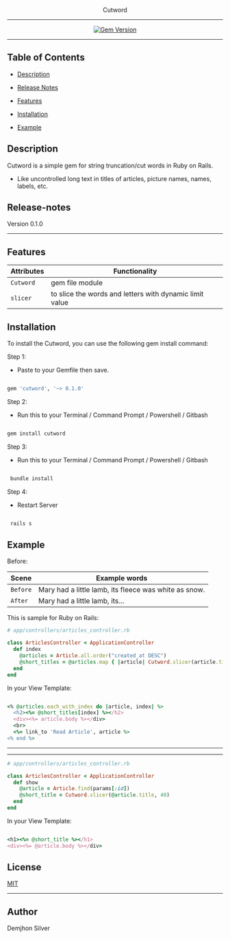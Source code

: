 


<div align="center">

Cutword

--------



[![Gem Version](https://img.shields.io/gem/v/cutword.svg?logo=ruby&style=flat-square&label=Gem&color=blue)](https://rubygems.org/gems/cutword)





</div>

</div>

</div>

---------------------

## Table of Contents



- [Description](#description)

- [Release Notes](#release-notes)

- [Features](#features)

- [Installation](#installation)

- [Example](#example)



## Description



Cutword is a simple gem for string truncation/cut words in Ruby on Rails.

- Like uncontrolled long text in titles of articles, picture names, names, labels, etc.


## Release-notes

Version 0.1.0



-------



## Features



Attributes  |  Functionality |
------ | -------- |
`Cutword` | gem file module | 
`slicer` | to slice the words and letters with dynamic limit value |


## Installation


To install the Cutword, you can use the following gem install command:


Step 1:

- Paste to your Gemfile then save.


```bash

gem 'cutword', '~> 0.1.0'

```
Step 2:

- Run this to your Terminal / Command Prompt / Powershell / Gitbash

```bash

gem install cutword

```


Step 3:

- Run this to your Terminal / Command Prompt / Powershell / Gitbash

```bash

 bundle install

```


Step 4:

- Restart Server

```bash

 rails s

```

## Example


Before:


Scene  |  Example words |
------ | -------- |
`Before` | Mary had a little lamb, its fleece was white as snow. | 
`After` | Mary had a little lamb, its...|


This is sample for Ruby on Rails:



```rb
# app/controllers/articles_controller.rb

class ArticlesController < ApplicationController
  def index
    @articles = Article.all.order("created_at DESC")
    @short_titles = @articles.map { |article| Cutword.slicer(article.title, 40) }
  end
end
```


In your View Template:

```rb

<% @articles.each_with_index do |article, index| %>
  <h2><%= @short_titles[index] %></h2>
  <div><%= article.body %></div>
  <br>
  <%= link_to 'Read Article', article %>
<% end %>

```

--------------------

-----------------

```rb
# app/controllers/articles_controller.rb

class ArticlesController < ApplicationController
  def show
    @article = Article.find(params[:id])
    @short_title = Cutword.slicer(@article.title, 40)
  end
end

```

In your View Template:

```rb

<h1><%= @short_title %></h1>
<div><%= @article.body %></div>

```




## License


[MIT](http://www.opensource.org/licenses/MIT)



----------------------------------------------------

## Author



Demjhon Silver
